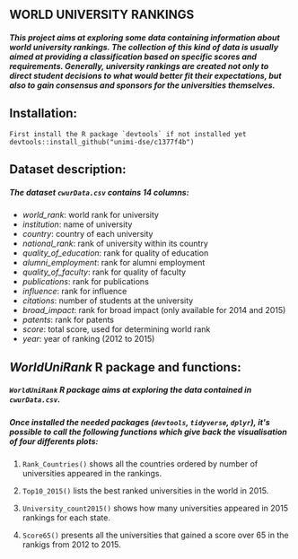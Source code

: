 ## WORLD UNIVERSITY RANKINGS
##### This project aims at exploring some data containing information about world university rankings. The collection of this kind of data is usually aimed at providing a classification based on specific scores and requirements. Generally, university rankings are created not only to direct student decisions to what would better fit their expectations, but also to gain consensus and sponsors for the universities themselves.

## Installation:
    First install the R package `devtools` if not installed yet
    devtools::install_github("unimi-dse/c1377f4b") 
     
## Dataset description: 
##### The dataset `cwurData.csv` contains 14 columns:
   - *world_rank*: world rank for university
   - *institution*: name of university
   - *country*: country of each university
   - *national_rank*: rank of university within its country
   - *quality_of_education*: rank for quality of education
   - *alumni_employment*: rank for alumni employment
   - *quality_of_faculty*: rank for quality of faculty
   - *publications*: rank for publications
   - *influence*: rank for influence
   - *citations*: number of students at the university
   - *broad_impact*: rank for broad impact (only available for 2014 and 2015)
   - *patents*: rank for patents
   - *score*: total score, used for determining world rank
   - *year*: year of ranking (2012 to 2015)
   
## *WorldUniRank* R package and functions:
##### `WorldUniRank` R package aims at exploring the data contained in `cwurData.csv`. 
##### Once installed the needed packages (`devtools`, `tidyverse`, `dplyr`), it's possible to call the following functions which give back the visualisation of four differents plots:

1. `Rank_Countries()` shows all the countries ordered by number of universities appeared in the rankings. 
    
2. `Top10_2015()` lists the best ranked universities in the world in 2015. 
    
3. `University_count2015()` shows how many universities appeared in 2015 rankings for each state.
    
4. `Score65()` presents all the universities that gained a score over 65 in the rankigs from 2012 to 2015. 





     
